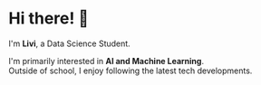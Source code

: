 # Hi there! 👋  
I'm **Livi**, a Data Science Student.  

I'm primarily interested in **AI and Machine Learning**.  
Outside of school, I enjoy following the latest tech developments.
